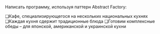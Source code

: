﻿Написать программу, используя паттерн Abstract Factory:

❑Кафе, специализирующегося на нескольких национальных кухнях
❑Каждая кухня сдержит традиционные блюда
❑Готовим комплексные обеды – для японской, американской и украинской кухни